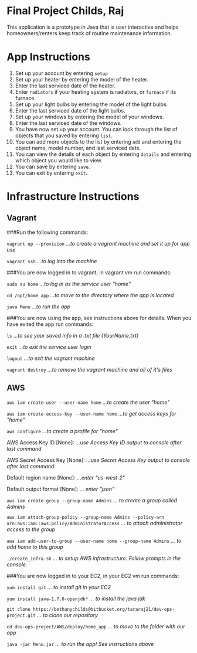 Final Project Childs, Raj
=========================

This application is a prototype in Java that is user interactive and helps homeowners/renters keep track of routine maintenance information.

App Instructions
================

1. Set up your account by entering `setup`
2. Set up your heater by entering the model of the heater.
3. Enter the last serviced date of the heater.
4. Enter `radiators` if your heating system is radiators, or `furnace` if its furnace.
5. Set up your light bulbs by entering the model of the light bulbs.
6. Enter the last serviced date of the light bulbs.
7. Set up your windows by entering the model of your windows.
8. Enter the last serviced date of the windows.
9. You have now set up your account. You can look through the list of objects that you saved by entering `list`.
10. You can add more objects to the list by entering `add` and entering the object name, model number, and last serviced date.
11. You can view the details of each object by entering `details` and entering which object you would like to view.
12. You can save by entering `save`.
13. You can exit by entering `exit`.

Infrastructure Instructions
===========================

## Vagrant

###Run the following commands:

`vagrant up --provision`    *...to create a vagrant machine and set it up for app use*

`vagrant ssh`    *...to log into the machine*

###You are now logged in to vagrant, in vagrant vm run commands:

`sudo su home`    *...to log in as the service user "home"*

`cd /opt/home_app`    *...to move to the directory where the app is located*

`java Menu`    *...to run the app*

###You are now using the app, see instructions above for details. When you have exited the app run commands:

`ls`    *...to see your saved info in a .txt file (YourName.txt)*

`exit`    *...to exit the service user login*

`logout`    *...to exit the vagrant machine*

`vagrant destroy`    *...to remove the vagrant machine and all of it's files*

## AWS

`aws iam create-user --user-name home` *...to create the user "home"*

`aws iam create-access-key --user-name home` *...to get access keys for "home"*

`aws configure` *...to create a profile for "home"*

AWS Access Key ID [None]: *...use Access Key ID output to console after last command*

AWS Secret Access Key [None]: *...use Secret Access Key output to console after last command*

Default region name [None]: *...enter "us-west-2"*

Default output format [None]: *... enter "json"*

`aws iam create-group --group-name Admins` *... to create a group called Admins*

`aws iam attach-group-policy --group-name Admins --policy-arn arn:aws:iam::aws:policy/AdministratorAccess` *... to attach administrator access to the group*

`aws iam add-user-to-group --user-name home --group-name Admins` *... to add home to this group*

`./create_infra.sh` *... to setup AWS infrastructure. Follow prompts in the console.*

###You are now logged in to your EC2, in your EC2 vm run commands:

`yum install git` *... to install git in your EC2*

`yum install java-1.7.0-openjdk*` *... to install the java jdk*

`git clone https://bethanychilds@bitbucket.org/tararaj21/dev-ops-project.git` *... to clone our repository*

`cd dev-ops-project/AWS/deploy/home_app` *... to move to the folder with our app*

`java -jar Menu.jar` *... to run the app! See instructions above*

